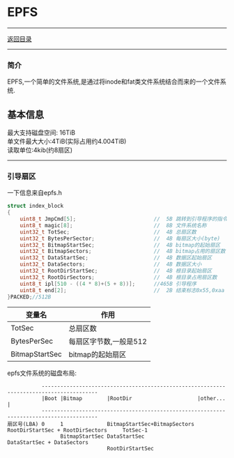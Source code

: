 EPFS
=
***
[返回目录](dir.md)
***
### 简介
EPFS,一个简单的文件系统,是通过将inode和fat类文件系统结合而来的一个文件系统.
## 基本信息
最大支持磁盘空间: 16TiB<br/>
单文件最大大小:4TiB(实际占用约4.004TiB)<br/>
读取单位:4kib(约8扇区)
***
### 引导扇区
一下信息来自epfs.h
```c
struct index_block
{
    uint8_t JmpCmd[5];                         //  5B 跳转到引导程序的指令
    uint8_t magic[8];                          //  8B 文件系统名称
    uint32_t TotSec;                           //  4B 总扇区数
    uint32_t BytesPerSector;                   //  4B 每扇区大小(byte)
    uint32_t BitmapStartSec;                   //  4B bitmap的起始扇区
    uint32_t BitmapSectors;                    //  4B bitmap占用的扇区数
    uint32_t DataStartSec;                     //  4B 数据区起始扇区
    uint32_t DataSectors;                      //  4B 数据区大小
    uint32_t RootDirStartSec;                  //  4B 根目录起始扇区
    uint32_t RootDirSectors;                   //  4B 根目录占用扇区数
    uint8_t ipl[510 - ((4 * 8)+(5 + 8))];      //465B 引导程序
    uint8_t end[2];                            //  2B 结束标志0x55,0xaa
}PACKED;//512B
```
|变量名          |作用                |
----------------|-------------------
|TotSec         |总扇区数             |
|BytesPerSec    |每扇区字节数,一般是512 |
|BitmapStartSec |bitmap的起始扇区     |

epfs文件系统的磁盘布局:
```
           ----------------------------------------------------------------------------------------
           |Boot |Bitmap        |RootDir                     |other...                            |
           ----------------------------------------------------------------------------------------
扇区号(LBA) 0     1              BitmapStartSec+BitmapSectors RootDirStartSec + RootDirSectors     TotSec-1
                 BitmapStartSec DataStartSec                                                      DataStartSec + DataSectors
                                RootDirStartSec                                                   
```
